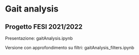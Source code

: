 # Gait analysis
## Progetto FESI 2021/2022
Presentazione: gaitAnalysis.ipynb

Versione con approfondimento su filtri: gaitAnalysis_filters.ipynb
